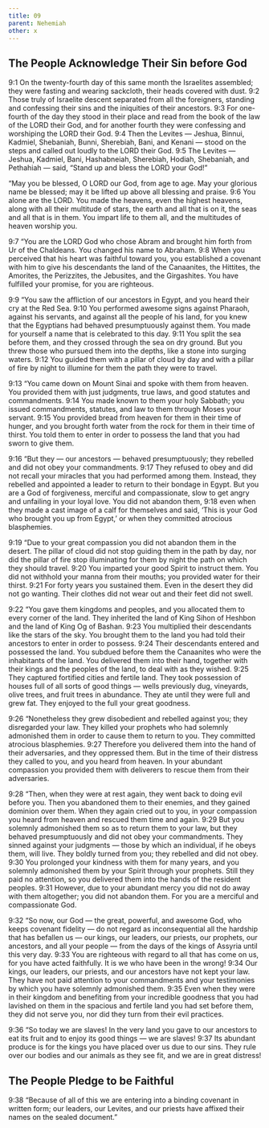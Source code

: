 ```yaml
---
title: 09
parent: Nehemiah
other: x
---
```


## The People Acknowledge Their Sin before God

<a name="9:1">9:1</a> On the twenty-fourth day of this same month the Israelites assembled; they were fasting and wearing sackcloth, their heads covered with dust. <a name="9:2">9:2</a> Those truly of Israelite descent separated from all the foreigners, standing and confessing their sins and the iniquities of their ancestors. <a name="9:3">9:3</a> For one-fourth of the day they stood in their place and read from the book of the law of the LORD their God, and for another fourth they were confessing and worshiping the LORD their God. <a name="9:4">9:4</a> Then the Levites — Jeshua, Binnui, Kadmiel, Shebaniah, Bunni, Sherebiah, Bani, and Kenani — stood on the steps and called out loudly to the LORD their God. <a name="9:5">9:5</a> The Levites — Jeshua, Kadmiel, Bani, Hashabneiah, Sherebiah, Hodiah, Shebaniah, and Pethahiah — said, “Stand up and bless the LORD your God!”

“May you be blessed, O LORD our God, from age to age. May your glorious name be blessed; may it be lifted up above all blessing and praise. <a name="9:6">9:6</a> You alone are the LORD. You made the heavens, even the highest heavens, along with all their multitude of stars, the earth and all that is on it, the seas and all that is in them. You impart life to them all, and the multitudes of heaven worship you.

<a name="9:7">9:7</a> “You are the LORD God who chose Abram and brought him forth from Ur of the Chaldeans. You changed his name to Abraham. <a name="9:8">9:8</a> When you perceived that his heart was faithful toward you, you established a covenant with him to give his descendants the land of the Canaanites, the Hittites, the Amorites, the Perizzites, the Jebusites, and the Girgashites. You have fulfilled your promise, for you are righteous.

<a name="9:9">9:9</a> “You saw the affliction of our ancestors in Egypt, and you heard their cry at the Red Sea. <a name="9:10">9:10</a> You performed awesome signs against Pharaoh, against his servants, and against all the people of his land, for you knew that the Egyptians had behaved presumptuously against them. You made for yourself a name that is celebrated to this day. <a name="9:11">9:11</a> You split the sea before them, and they crossed through the sea on dry ground. But you threw those who pursued them into the depths, like a stone into surging waters. <a name="9:12">9:12</a> You guided them with a pillar of cloud by day and with a pillar of fire by night to illumine for them the path they were to travel.

<a name="9:13">9:13</a> “You came down on Mount Sinai and spoke with them from heaven. You provided them with just judgments, true laws, and good statutes and commandments. <a name="9:14">9:14</a> You made known to them your holy Sabbath; you issued commandments, statutes, and law to them through Moses your servant. <a name="9:15">9:15</a> You provided bread from heaven for them in their time of hunger, and you brought forth water from the rock for them in their time of thirst. You told them to enter in order to possess the land that you had sworn to give them.

<a name="9:16">9:16</a> “But they — our ancestors — behaved presumptuously; they rebelled and did not obey your commandments. <a name="9:17">9:17</a> They refused to obey and did not recall your miracles that you had performed among them. Instead, they rebelled and appointed a leader to return to their bondage in Egypt. But you are a God of forgiveness, merciful and compassionate, slow to get angry and unfailing in your loyal love. You did not abandon them, <a name="9:18">9:18</a> even when they made a cast image of a calf for themselves and said, ‘This is your God who brought you up from Egypt,’ or when they committed atrocious blasphemies.

<a name="9:19">9:19</a> “Due to your great compassion you did not abandon them in the desert. The pillar of cloud did not stop guiding them in the path by day, nor did the pillar of fire stop illuminating for them by night the path on which they should travel. <a name="9:20">9:20</a> You imparted your good Spirit to instruct them. You did not withhold your manna from their mouths; you provided water for their thirst. <a name="9:21">9:21</a> For forty years you sustained them. Even in the desert they did not go wanting. Their clothes did not wear out and their feet did not swell.

<a name="9:22">9:22</a> “You gave them kingdoms and peoples, and you allocated them to every corner of the land. They inherited the land of King Sihon of Heshbon and the land of King Og of Bashan. <a name="9:23">9:23</a> You multiplied their descendants like the stars of the sky. You brought them to the land you had told their ancestors to enter in order to possess. <a name="9:24">9:24</a> Their descendants entered and possessed the land. You subdued before them the Canaanites who were the inhabitants of the land. You delivered them into their hand, together with their kings and the peoples of the land, to deal with as they wished. <a name="9:25">9:25</a> They captured fortified cities and fertile land. They took possession of houses full of all sorts of good things — wells previously dug, vineyards, olive trees, and fruit trees in abundance. They ate until they were full and grew fat. They enjoyed to the full your great goodness.

<a name="9:26">9:26</a> “Nonetheless they grew disobedient and rebelled against you; they disregarded your law. They killed your prophets who had solemnly admonished them in order to cause them to return to you. They committed atrocious blasphemies. <a name="9:27">9:27</a> Therefore you delivered them into the hand of their adversaries, and they oppressed them. But in the time of their distress they called to you, and you heard from heaven. In your abundant compassion you provided them with deliverers to rescue them from their adversaries.

<a name="9:28">9:28</a> “Then, when they were at rest again, they went back to doing evil before you. Then you abandoned them to their enemies, and they gained dominion over them. When they again cried out to you, in your compassion you heard from heaven and rescued them time and again. <a name="9:29">9:29</a> But you solemnly admonished them so as to return them to your law, but they behaved presumptuously and did not obey your commandments. They sinned against your judgments — those by which an individual, if he obeys them, will live. They boldly turned from you; they rebelled and did not obey. <a name="9:30">9:30</a> You prolonged your kindness with them for many years, and you solemnly admonished them by your Spirit through your prophets. Still they paid no attention, so you delivered them into the hands of the resident peoples. <a name="9:31">9:31</a> However, due to your abundant mercy you did not do away with them altogether; you did not abandon them. For you are a merciful and compassionate God.

<a name="9:32">9:32</a> “So now, our God — the great, powerful, and awesome God, who keeps covenant fidelity — do not regard as inconsequential all the hardship that has befallen us — our kings, our leaders, our priests, our prophets, our ancestors, and all your people — from the days of the kings of Assyria until this very day. <a name="9:33">9:33</a> You are righteous with regard to all that has come on us, for you have acted faithfully. It is we who have been in the wrong! <a name="9:34">9:34</a> Our kings, our leaders, our priests, and our ancestors have not kept your law. They have not paid attention to your commandments and your testimonies by which you have solemnly admonished them. <a name="9:35">9:35</a> Even when they were in their kingdom and benefiting from your incredible goodness that you had lavished on them in the spacious and fertile land you had set before them, they did not serve you, nor did they turn from their evil practices.

<a name="9:36">9:36</a> “So today we are slaves! In the very land you gave to our ancestors to eat its fruit and to enjoy its good things — we are slaves! <a name="9:37">9:37</a> Its abundant produce is for the kings you have placed over us due to our sins. They rule over our bodies and our animals as they see fit, and we are in great distress!

## The People Pledge to be Faithful

<a name="9:38">9:38</a> “Because of all of this we are entering into a binding covenant in written form; our leaders, our Levites, and our priests have affixed their names on the sealed document.”
